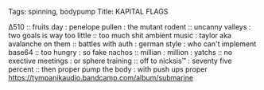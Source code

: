 Tags: spinning, bodypump
Title: KAPITAL FLAGS 
  
∆510 :: fruits day : penelope pullen : the mutant rodent :: uncanny valleys : two goals is way too little :: too much shit ambient music : taylor aka avalanche on them :: battles with auth : german style : who can't implement base64 :: too hungry : so fake nachos :: millian : million : yatchs :: no exective meetings : or sphere training :: off to nicksis™ : seventy five percent :: then proper pump the body : with push ups proper 
<https://tympanikaudio.bandcamp.com/album/submarine>
